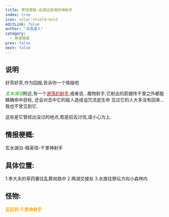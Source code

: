 ```yaml
---
title: 茶馆情报-远湖边游荡的神射手
index: true
icon: solar:shield-bold
editLink: false
author: "泊浪道人"
category:
  - 茶馆情报
prev: false
next: false
---
```


## 说明

好茶好茶,作为回报,告诉你一个情报吧

<span style="color: #00AA00;"><span style="font-style: italic;">玄水湖泊</span></span>附近,有一个<span style="color: #AA0000;"><span style="text-decoration: underline;">游荡的射手</span></span>,或者说…魔物射手,它射出的箭据传千里之外都能精确命中目标,
还会对击中它的敌人造成诅咒流逝生命
见过它的人大多没有回来…我也不曾见到它.

这些是它曾经出没过的地点,若是前去讨伐,请小心为上.

## 情报梗概:

玄水湖泊-精英怪-千里神射手

## 具体位置:

1.李大夫的草药寨往乱葬岗路中
2.两湖交接处
3.水族往祭坛方向小森林内

## 怪物:

<span style="color: #FFAA00;"><span style="font-weight: bold;">反抗的 千里神射手
</span></span>
